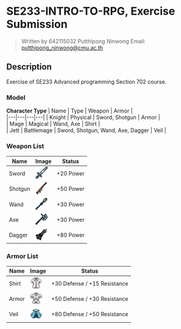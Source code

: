 # SE233-INTRO-TO-RPG, Exercise Submission
> Written by 642115032 Putthipong Ninwong
Email: putthipong_ninwong@cmu.ac.th

## Description
Exercise of SE233 Advanced programming Section 702 course.  

### Model
**Character Type**
| Name | Type  |  Weapon | Armor  |  
|---|---|---|---|
| Knight | Physical | Sword, Shotgun | Armor |   
| Mage | Magical | Wand, Axe | Shirt |   
| Jett | Battlemage | Sword, Shotgun, Wand, Axe, Dagger | Veil |   

### Weapon List  
| Name | Image | Status | 
|---|---|---|
| Sword | ![sword img](./src/main/resources/se233/chapter1/assets/sword.png) | +20 Power |
| Shotgun | ![shotgun img](./src/main/resources/se233/chapter1/assets/shotgun.png) | +50 Power|
| Wand | ![wand img](./src/main/resources/se233/chapter1/assets/wand.png) | +30 Power|
| Axe | ![sceptre img](./src/main/resources/se233/chapter1/assets/axe.png) | +30 Power|
| Dagger | ![cutting_board img](./src/main/resources/se233/chapter1/assets/dagger.png) | +80 Power|  

### Armor List  
| Name | Image | Status | 
|---|---|---|
| Shirt | ![Shirt img](./src/main/resources/se233/chapter1/assets/shirt.png) | +30 Defense / +15 Resistance |
| Armor | ![Armor img](./src/main/resources/se233/chapter1/assets/armor.png) | +50 Defense / +30 Resistance |
| Veil | ![Apron img](./src/main/resources/se233/chapter1/assets/veil.png) | +80 Defense / +50 Resistance |  
